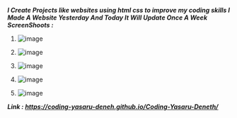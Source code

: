 ***I Create Projects like websites using html css to improve my coding skills I Made A Website Yesterday And Today It Will Update Once A Week 
ScreenShoots :***
1. ![image](https://github.com/Coding-Yasaru-Deneh/Coding-Yasaru-Deneth/assets/175038252/41824764-8991-4f5d-b14f-b84aa0a2769f)

2. ![image](https://github.com/Coding-Yasaru-Deneh/Coding-Yasaru-Deneth/assets/175038252/3d7c6208-5668-4501-b727-3e9258f58241)

3. ![image](https://github.com/Coding-Yasaru-Deneh/Coding-Yasaru-Deneth/assets/175038252/c98766ae-bb4d-4408-bb35-dc81c50fcd29)

4.  ![image](https://github.com/Coding-Yasaru-Deneh/Coding-Yasaru-Deneth/assets/175038252/97357048-b35b-4162-8b45-4dacf1f997c3)

5. ![image](https://github.com/Coding-Yasaru-Deneh/Coding-Yasaru-Deneth/assets/175038252/56d0208a-4241-40f3-a737-f55935d99ba2)

***Link : https://coding-yasaru-deneh.github.io/Coding-Yasaru-Deneth/***
